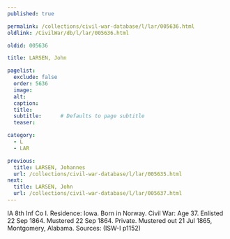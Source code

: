 ```yaml
---
published: true

permalink: /collections/civil-war-database/l/lar/005636.html
oldlink: /CivilWar/db/l/lar/005636.html

oldid: 005636

title: LARSEN, John

pagelist:
  exclude: false
  order: 5636
  image: 
  alt:
  caption:
  title:
  subtitle:      # Defaults to page subtitle
  teaser:

category: 
  - L 
  - LAR

previous:
  title: LARSEN, Johannes
  url: /collections/civil-war-database/l/lar/005635.html  
next:
  title: LARSEN, John
  url: /collections/civil-war-database/l/lar/005637.html   
---
```

IA 8th Inf Co I. Residence: Iowa. Born in Norway. Civil War: Age 37. Enlisted 22 Sep 1864. Mustered 22 Sep 1864. Private. Mustered out 21 Jul 1865, Montgomery, Alabama. Sources: (ISW-I p1152)